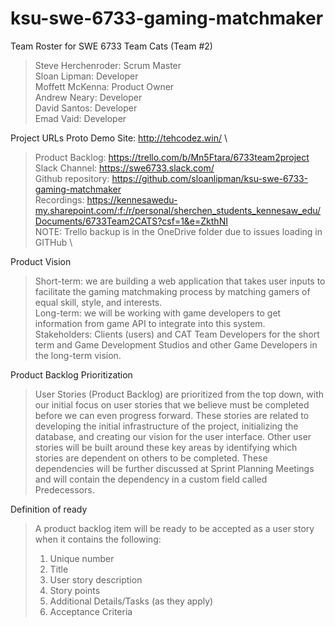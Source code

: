 # ksu-swe-6733-gaming-matchmaker

Team Roster for SWE 6733 Team Cats (Team #2)
> Steve Herchenroder: Scrum Master\
Sloan Lipman: Developer\
Moffett McKenna: Product Owner\
Andrew Neary: Developer\
David Santos: Developer\
Emad Vaid: Developer

Project URLs
Proto Demo Site:   http://tehcodez.win/    \
>Product Backlog: https://trello.com/b/Mn5Ftara/6733team2project \
Slack Channel: https://swe6733.slack.com/ \
Github repository: https://github.com/sloanlipman/ksu-swe-6733-gaming-matchmaker \
Recordings: https://kennesawedu-my.sharepoint.com/:f:/r/personal/sherchen_students_kennesaw_edu/Documents/6733Team2CATS?csf=1&e=ZkthNI \
NOTE: Trello backup is in the OneDrive folder due to issues loading in GITHub \

Product Vision
>Short-term: we are building a web application that takes user inputs to facilitate the gaming matchmaking process by matching gamers of equal skill, style, and interests. \
>Long-term: we will be working with game developers to get information from game API to integrate into this system.  \
>Stakeholders: Clients (users) and CAT Team Developers for the short term and Game Development Studios and other Game Developers in the long-term vision.

Product Backlog Prioritization
>User Stories (Product Backlog) are prioritized from the top down, with our initial focus on user stories that we believe must be completed before we can even progress forward. These stories are related to developing the initial infrastructure of the project, initializing the database, and creating our vision for the user interface. Other user stories will be built around these key areas by identifying which stories are dependent on others to be completed. These dependencies will be further discussed at Sprint Planning Meetings and will contain the dependency in a custom field called Predecessors.

Definition of ready
>A product backlog item will be ready to be accepted as a user story when it contains the following:
>1. Unique number
>2. Title
>3. User story description
>4. Story points
>5. Additional Details/Tasks (as they apply)
>6. Acceptance Criteria
